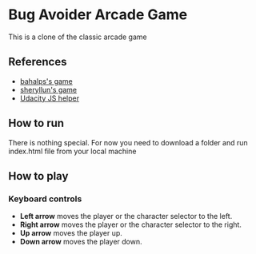 # Bug Avoider Arcade Game
This is a clone of the classic arcade game
## References

- [bahalps's game](https://github.com/bahalps/frontend-nanodegree-arcade-game)
- [sheryllun's game](https://github.com/sheryllun/Project3-BugAvoider)
- [Udacity JS helper](https://github.com/udacity/frontend-nanodegree-arcade-game)

## How to run
There is nothing special. For now you need to download a folder and run index.html file from your local machine

## How to play

### Keyboard controls
* **Left arrow** moves the player or the character selector to the left.
* **Right arrow** moves the player or the character selector to the right.
* **Up arrow** moves the player up.
* **Down arrow** moves the player down.

